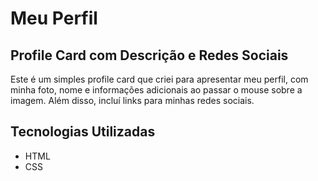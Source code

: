 # Meu Perfil

## Profile Card com Descrição e Redes Sociais

Este é um simples profile card que criei para apresentar meu perfil, com minha foto, nome e informações adicionais ao passar o mouse sobre a imagem. Além disso, incluí links para minhas redes sociais.

## Tecnologias Utilizadas

- HTML
- CSS
